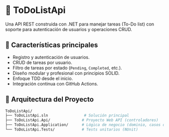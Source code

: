 # 📝 ToDoListApi

Una API REST construida con .NET para manejar tareas (To-Do list) con soporte para autenticación de usuarios y operaciones CRUD.

## 📌 Características principales

- Registro y autenticación de usuarios.
- CRUD de tareas por usuario.
- Filtro de tareas por estado (`Pending`, `Completed`, etc.).
- Diseño modular y profesional con principios SOLID.
- Enfoque TDD desde el inicio.
- Integración continua con GitHub Actions.

## 🧱 Arquitectura del Proyecto

```bash
ToDoListApi/
├── ToDoListApi.sln                # Solución principal
├── ToDoListApi.Api/              # Proyecto Web API (controladores)
├── ToDoListApi.Application/      # Lógica de negocio (dominio, casos de uso)
└── ToDoListApi.Tests/            # Tests unitarios (NUnit)
